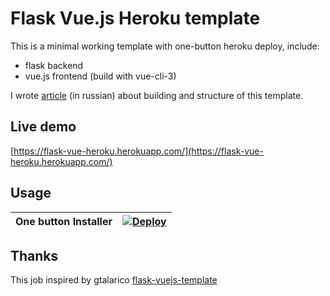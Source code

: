 # Flask Vue.js Heroku template

This is a minimal working template with one-button heroku deploy, include:

- flask backend
- vue.js frontend (build with vue-cli-3)

I wrote [article]() (in russian) about building and structure of this template.

## Live demo

[https://flask-vue-heroku.herokuapp.com/](https://flask-vue-heroku.herokuapp.com/)

## Usage

|One button Installer | [![Deploy](https://www.herokucdn.com/deploy/button.svg)](https://heroku.com/deploy) |
|---------------------|-------------------------------------------------------------------------------------|

## Thanks

This job inspired by gtalarico [flask-vuejs-template](https://github.com/gtalarico/flask-vuejs-template)
